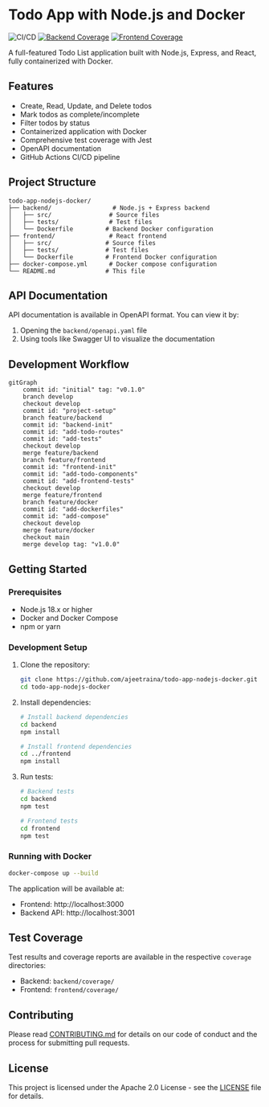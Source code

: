 # Todo App with Node.js and Docker

![CI/CD](https://github.com/ajeetraina/todo-app-nodejs-docker/workflows/CI/CD/badge.svg)
[![Backend Coverage](./backend/coverage/badge.svg)](./backend/coverage/lcov-report/index.html)
[![Frontend Coverage](./frontend/coverage/badge.svg)](./frontend/coverage/lcov-report/index.html)

A full-featured Todo List application built with Node.js, Express, and React, fully containerized with Docker.

## Features

- Create, Read, Update, and Delete todos
- Mark todos as complete/incomplete
- Filter todos by status
- Containerized application with Docker
- Comprehensive test coverage with Jest
- OpenAPI documentation
- GitHub Actions CI/CD pipeline

## Project Structure

```
todo-app-nodejs-docker/
├── backend/                 # Node.js + Express backend
│   ├── src/                # Source files
│   ├── tests/              # Test files
│   └── Dockerfile         # Backend Docker configuration
├── frontend/               # React frontend
│   ├── src/               # Source files
│   ├── tests/             # Test files
│   └── Dockerfile         # Frontend Docker configuration
├── docker-compose.yml      # Docker compose configuration
└── README.md              # This file
```

## API Documentation

API documentation is available in OpenAPI format. You can view it by:

1. Opening the `backend/openapi.yaml` file
2. Using tools like Swagger UI to visualize the documentation

## Development Workflow

```mermaid
gitGraph
    commit id: "initial" tag: "v0.1.0"
    branch develop
    checkout develop
    commit id: "project-setup"
    branch feature/backend
    commit id: "backend-init"
    commit id: "add-todo-routes"
    commit id: "add-tests"
    checkout develop
    merge feature/backend
    branch feature/frontend
    commit id: "frontend-init"
    commit id: "add-todo-components"
    commit id: "add-frontend-tests"
    checkout develop
    merge feature/frontend
    branch feature/docker
    commit id: "add-dockerfiles"
    commit id: "add-compose"
    checkout develop
    merge feature/docker
    checkout main
    merge develop tag: "v1.0.0"
```

## Getting Started

### Prerequisites

- Node.js 18.x or higher
- Docker and Docker Compose
- npm or yarn

### Development Setup

1. Clone the repository:
   ```bash
   git clone https://github.com/ajeetraina/todo-app-nodejs-docker.git
   cd todo-app-nodejs-docker
   ```

2. Install dependencies:
   ```bash
   # Install backend dependencies
   cd backend
   npm install

   # Install frontend dependencies
   cd ../frontend
   npm install
   ```

3. Run tests:
   ```bash
   # Backend tests
   cd backend
   npm test

   # Frontend tests
   cd frontend
   npm test
   ```

### Running with Docker

```bash
docker-compose up --build
```

The application will be available at:
- Frontend: http://localhost:3000
- Backend API: http://localhost:3001

## Test Coverage

Test results and coverage reports are available in the respective `coverage` directories:
- Backend: `backend/coverage/`
- Frontend: `frontend/coverage/`

## Contributing

Please read [CONTRIBUTING.md](CONTRIBUTING.md) for details on our code of conduct and the process for submitting pull requests.

## License

This project is licensed under the Apache 2.0 License - see the [LICENSE](LICENSE) file for details.